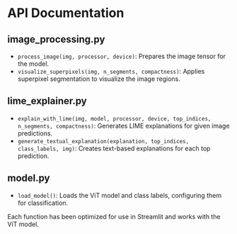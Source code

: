 # API Documentation

## image_processing.py
- `process_image(img, processor, device)`: Prepares the image tensor for the model.
- `visualize_superpixels(img, n_segments, compactness)`: Applies superpixel segmentation to visualize the image regions.

## lime_explainer.py
- `explain_with_lime(img, model, processor, device, top_indices, n_segments, compactness)`: Generates LIME explanations for given image predictions.
- `generate_textual_explanation(explanation, top_indices, class_labels, img)`: Creates text-based explanations for each top prediction.

## model.py
- `load_model()`: Loads the ViT model and class labels, configuring them for classification.

Each function has been optimized for use in Streamlit and works with the ViT model.
